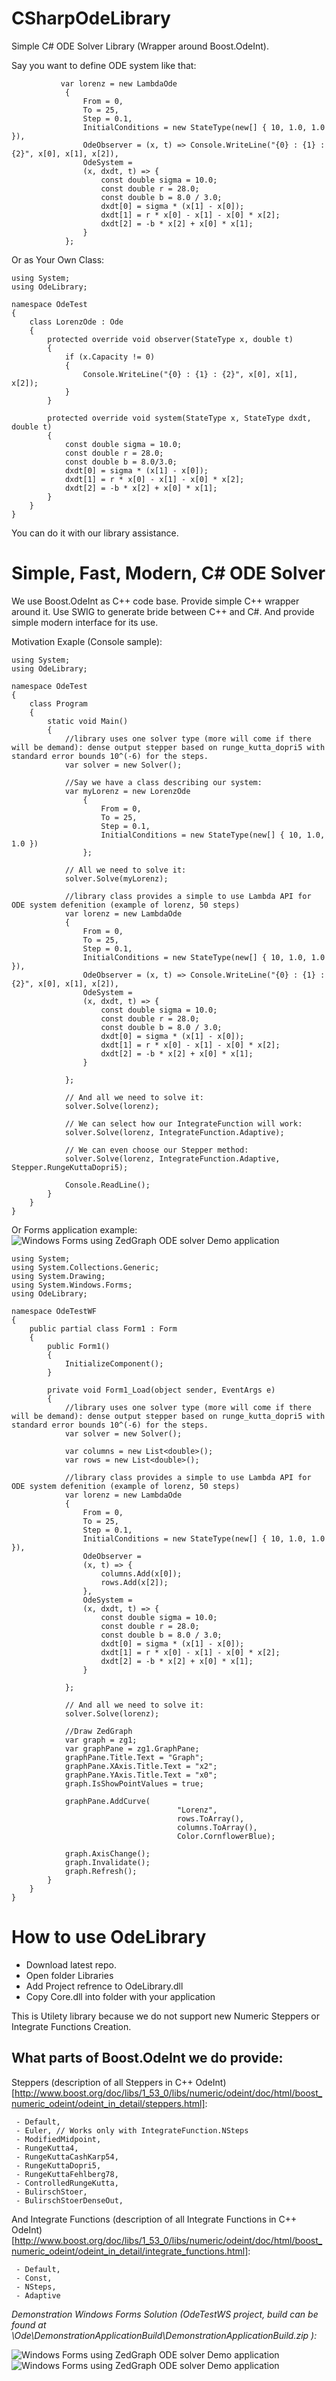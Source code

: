 CSharpOdeLibrary
================

Simple C# ODE Solver Library (Wrapper around Boost.OdeInt). 

Say you want to define ODE system like that:
```CSharp
           var lorenz = new LambdaOde
            {
                From = 0,
                To = 25,
                Step = 0.1,
                InitialConditions = new StateType(new[] { 10, 1.0, 1.0 }),
                OdeObserver = (x, t) => Console.WriteLine("{0} : {1} : {2}", x[0], x[1], x[2]),
                OdeSystem =
                (x, dxdt, t) => {
                    const double sigma = 10.0;
                    const double r = 28.0;
                    const double b = 8.0 / 3.0;
                    dxdt[0] = sigma * (x[1] - x[0]);
                    dxdt[1] = r * x[0] - x[1] - x[0] * x[2];
                    dxdt[2] = -b * x[2] + x[0] * x[1];
                }
            };
```

Or as Your Own Class:
```CSharp
using System;
using OdeLibrary;

namespace OdeTest
{
    class LorenzOde : Ode
    {
        protected override void observer(StateType x, double t)
        {
            if (x.Capacity != 0)
            {
                Console.WriteLine("{0} : {1} : {2}", x[0], x[1], x[2]);
            }
        }

        protected override void system(StateType x, StateType dxdt, double t)
        {
            const double sigma = 10.0;
            const double r = 28.0;
            const double b = 8.0/3.0;
            dxdt[0] = sigma * (x[1] - x[0]);
            dxdt[1] = r * x[0] - x[1] - x[0] * x[2];
            dxdt[2] = -b * x[2] + x[0] * x[1];
        }
    }
}
```

You can do it with our library assistance.

Simple, Fast, Modern, C# ODE Solver
===================================
We use Boost.OdeInt as C++ code base. Provide simple C++ wrapper around it. Use SWIG to generate bride between C++ and C#. And provide simple modern interface for its use.

Motivation Exaple (Console sample):
```CSharp
using System;
using OdeLibrary;

namespace OdeTest
{
    class Program
    {
        static void Main()
        {
            //library uses one solver type (more will come if there will be demand): dense output stepper based on runge_kutta_dopri5 with standard error bounds 10^(-6) for the steps.
            var solver = new Solver();

            //Say we have a class describing our system:
            var myLorenz = new LorenzOde
                {
                    From = 0,
                    To = 25,
                    Step = 0.1,
                    InitialConditions = new StateType(new[] { 10, 1.0, 1.0 })
                };

            // All we need to solve it:
            solver.Solve(myLorenz);

            //library class provides a simple to use Lambda API for ODE system defenition (example of lorenz, 50 steps)
            var lorenz = new LambdaOde
            {
                From = 0,
                To = 25,
                Step = 0.1,
                InitialConditions = new StateType(new[] { 10, 1.0, 1.0 }),
                OdeObserver = (x, t) => Console.WriteLine("{0} : {1} : {2}", x[0], x[1], x[2]),
                OdeSystem =
                (x, dxdt, t) => {
                    const double sigma = 10.0;
                    const double r = 28.0;
                    const double b = 8.0 / 3.0;
                    dxdt[0] = sigma * (x[1] - x[0]);
                    dxdt[1] = r * x[0] - x[1] - x[0] * x[2];
                    dxdt[2] = -b * x[2] + x[0] * x[1];
                }

            };

            // And all we need to solve it:
            solver.Solve(lorenz);

            // We can select how our IntegrateFunction will work: 
            solver.Solve(lorenz, IntegrateFunction.Adaptive);

            // We can even choose our Stepper method:
            solver.Solve(lorenz, IntegrateFunction.Adaptive, Stepper.RungeKuttaDopri5);

            Console.ReadLine();
        }
    }
}
```

Or Forms application example:
![Windows Forms using ZedGraph   ODE solver Demo application](/WinFormsODEGraphDemo.PNG)

```CSharp
using System;
using System.Collections.Generic;
using System.Drawing;
using System.Windows.Forms;
using OdeLibrary;

namespace OdeTestWF
{
    public partial class Form1 : Form
    {
        public Form1()
        {
            InitializeComponent();
        }

        private void Form1_Load(object sender, EventArgs e)
        {
            //library uses one solver type (more will come if there will be demand): dense output stepper based on runge_kutta_dopri5 with standard error bounds 10^(-6) for the steps.
            var solver = new Solver();

            var columns = new List<double>();
            var rows = new List<double>();

            //library class provides a simple to use Lambda API for ODE system defenition (example of lorenz, 50 steps)
            var lorenz = new LambdaOde
            {
                From = 0,
                To = 25,
                Step = 0.1,
                InitialConditions = new StateType(new[] { 10, 1.0, 1.0 }),
                OdeObserver = 
                (x, t) => {
                    columns.Add(x[0]);
                    rows.Add(x[2]);
                },
                OdeSystem = 
                (x, dxdt, t) => {
                    const double sigma = 10.0;
                    const double r = 28.0;
                    const double b = 8.0 / 3.0;
                    dxdt[0] = sigma * (x[1] - x[0]);
                    dxdt[1] = r * x[0] - x[1] - x[0] * x[2];
                    dxdt[2] = -b * x[2] + x[0] * x[1];
                }

            };

            // And all we need to solve it:
            solver.Solve(lorenz);

            //Draw ZedGraph
            var graph = zg1;
            var graphPane = zg1.GraphPane;
            graphPane.Title.Text = "Graph";
            graphPane.XAxis.Title.Text = "x2";
            graphPane.YAxis.Title.Text = "x0";
            graph.IsShowPointValues = true;

            graphPane.AddCurve(
                                     "Lorenz",
                                     rows.ToArray(),
                                     columns.ToArray(),
                                     Color.CornflowerBlue);

            graph.AxisChange();
            graph.Invalidate();
            graph.Refresh();
        }
    }
}
```

How to use OdeLibrary
======================

 - Download latest repo.
 - Open folder Libraries
 - Add Project refrence to OdeLibrary.dll
 - Copy Core.dll into folder with your application


This is Utilety library because we do not support new Numeric Steppers or Integrate Functions Creation.

What parts of Boost.OdeInt we do provide:
-----------------------------------------

Steppers (description of all Steppers in C++ OdeInt)[http://www.boost.org/doc/libs/1_53_0/libs/numeric/odeint/doc/html/boost_numeric_odeint/odeint_in_detail/steppers.html]:
```CSharp
 - Default,
 - Euler, // Works only with IntegrateFunction.NSteps
 - ModifiedMidpoint,
 - RungeKutta4,
 - RungeKuttaCashKarp54,
 - RungeKuttaDopri5,
 - RungeKuttaFehlberg78,
 - ControlledRungeKutta,
 - BulirschStoer,
 - BulirschStoerDenseOut,
```

And Integrate Functions (description of all Integrate Functions in C++ OdeInt)[http://www.boost.org/doc/libs/1_53_0/libs/numeric/odeint/doc/html/boost_numeric_odeint/odeint_in_detail/integrate_functions.html]:
```CSharp
 - Default,
 - Const,
 - NSteps,
 - Adaptive
```

*Demonstration Windows Forms Solution (OdeTestWS project, build can be found at \Ode\DemonstrationApplicationBuild\DemonstrationApplicationBuild.zip ):*


![Windows Forms using ZedGraph   ODE solver Demo application](/WinFormsODEGraphDemoDefaultNSteps.PNG)
![Windows Forms using ZedGraph   ODE solver Demo application](/WinFormsODEGraphDemoDefaultSolver.PNG)
